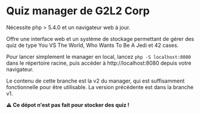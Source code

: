 # Quiz manager de G2L2 Corp

Nécessite php > 5.4.0 et un navigateur web à jour.

Offre une interface web et un système de stockage permettant de gérer des quiz de type You VS The World, Who Wants To Be A Jedi et 42 cases.  

Pour lancer simplement le manager en local, lancez `php -S localhost:8080` dans le répertoire racine, puis accéder à http://localhost:8080 depuis votre navigateur.

Le contenu de cette branche est la v2 du manager, qui est suffisamment fonctionnelle pour être utilisable. La version précédente est dans la branche v1.

**⚠ Ce dépot n'est pas fait pour stocker des quiz !**
